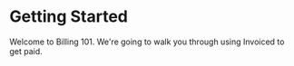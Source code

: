 # Getting Started

Welcome to Billing 101. We're going to walk you through using Invoiced to get paid.